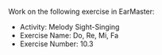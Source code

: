 Work on the following exercise in EarMaster:
- Activity: Melody Sight-Singing
- Exercise Name: Do, Re, Mi, Fa
- Exercise Number: 10.3
